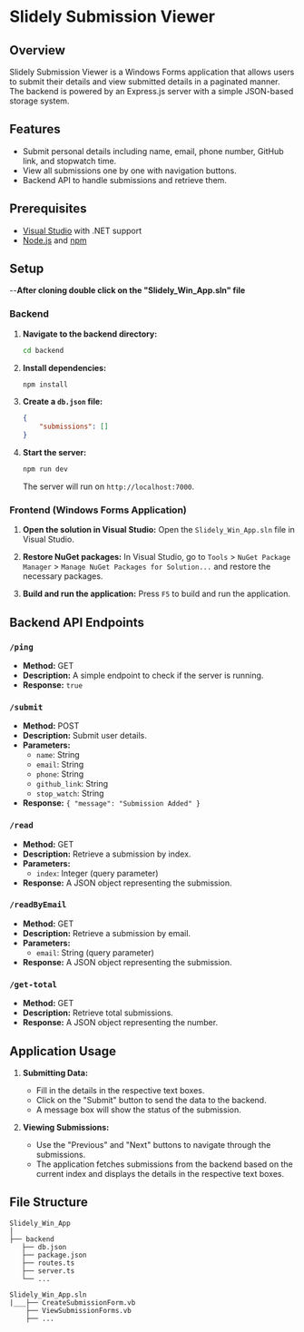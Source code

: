 # Slidely Submission Viewer

## Overview

Slidely Submission Viewer is a Windows Forms application that allows users to submit their details and view submitted details in a paginated manner. The backend is powered by an Express.js server with a simple JSON-based storage system.

## Features

- Submit personal details including name, email, phone number, GitHub link, and stopwatch time.
- View all submissions one by one with navigation buttons.
- Backend API to handle submissions and retrieve them.

## Prerequisites

- [Visual Studio](https://visualstudio.microsoft.com/) with .NET support
- [Node.js](https://nodejs.org/) and [npm](https://www.npmjs.com/)

## Setup

--**After cloning double click on the "Slidely_Win_App.sln" file**

### Backend

1. **Navigate to the backend directory:**
    ```bash
    cd backend
    ```

2. **Install dependencies:**
    ```bash
    npm install
    ```

3. **Create a `db.json` file:**
    ```json
    {
        "submissions": []
    }
    ```

4. **Start the server:**
    ```bash
    npm run dev
    ```

    The server will run on `http://localhost:7000`.

### Frontend (Windows Forms Application)

1. **Open the solution in Visual Studio:**
    Open the `Slidely_Win_App.sln` file in Visual Studio.

2. **Restore NuGet packages:**
    In Visual Studio, go to `Tools` > `NuGet Package Manager` > `Manage NuGet Packages for Solution...` and restore the necessary packages.

3. **Build and run the application:**
    Press `F5` to build and run the application.

## Backend API Endpoints

### `/ping`

- **Method:** GET
- **Description:** A simple endpoint to check if the server is running.
- **Response:** `true`

### `/submit`

- **Method:** POST
- **Description:** Submit user details.
- **Parameters:**
    - `name`: String
    - `email`: String
    - `phone`: String
    - `github_link`: String
    - `stop_watch`: String
- **Response:** `{ "message": "Submission Added" }`

### `/read`

- **Method:** GET
- **Description:** Retrieve a submission by index.
- **Parameters:**
    - `index`: Integer (query parameter)
- **Response:** A JSON object representing the submission.

### `/readByEmail`

- **Method:** GET
- **Description:** Retrieve a submission by email.
- **Parameters:**
    - `email`: String (query parameter)
- **Response:** A JSON object representing the submission.

### `/get-total`

- **Method:** GET
- **Description:** Retrieve total submissions.
- **Response:** A JSON object representing the number.

## Application Usage

1. **Submitting Data:**
    - Fill in the details in the respective text boxes.
    - Click on the "Submit" button to send the data to the backend.
    - A message box will show the status of the submission.

2. **Viewing Submissions:**
    - Use the "Previous" and "Next" buttons to navigate through the submissions.
    - The application fetches submissions from the backend based on the current index and displays the details in the respective text boxes.

## File Structure
```
Slidely_Win_App
│
├── backend
   ├── db.json
   ├── package.json
   ├── routes.ts
   ├── server.ts
   └── ...

Slidely_Win_App.sln
|___├── CreateSubmissionForm.vb
    ├── ViewSubmissionForms.vb
    ├── ...
